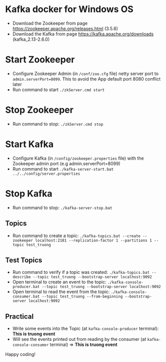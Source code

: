# Kafka docker for Windows OS

- Download the Zookeeper from page https://zookeeper.apache.org/releases.html (3.5.8)
- Download the Kafka from page https://kafka.apache.org/downloads (kafka_2.13-2.6.0)
# Start Zookeeper 
- Configure Zookeeper Admin (in `/conf/zoo.cfg` file) netty server port to `admin.serverPort=8099`. This to avoid the App default port 8080 conflict later
- Run command to start `./zkServer.cmd start`

# Stop Zookeeper 
- Run command to stop: `./zkServer.cmd stop`

# Start Kafka
- Configure Kafka (in `/config/zookeeper.properties` file) with the Zookeeper admin port (e.g admin.serverPort=8099)
- Run command to start `./kafka-server-start.bat ../../config/server.properties`

# Stop Kafka
- Run command to stop: `./kafka-server-stop.bat`

## Topics
- Run command to create a topic: `./kafka-topics.bat --create --zookeeper localhost:2181 --replication-factor 1 --partitions 1 --topic test_truong`

## Test Topics
- Run command to verify if a topic was created: `./kafka-topics.bat --describe --topic test_truong --bootstrap-server localhost:9092`
- Open terminal to create an event to the topic: `./kafka-console-producer.bat --topic test_truong --bootstrap-server localhost:9092`
- Open terminal to read the event from the topic: `./kafka-console-consumer.bat --topic test_truong --from-beginning --bootstrap-server localhost:9092`

## Practical
- Write some events into the Topic (at `kafka-console-producer` terminal): **This is truong event**
- Will see the events printed out from reading by the consumer (at `kafka-console-consumer` terminal) => **This is truong event**

Happy coding!
